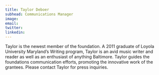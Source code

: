 ```yaml
---
title: Taylor Deboer
subhead: Communications Manager
image:
email:
twitter:
linkedin:
---
```


Taylor is the newest member of the foundation. A 2011 graduate of Loyola University Maryland’s Writing program, Taylor is an avid music writer and reader as well as an enthusiast of anything Baltimore. Taylor guides the foundations communication efforts, promoting the innovative work of the grantees. Please contact Taylor for press inquiries.


